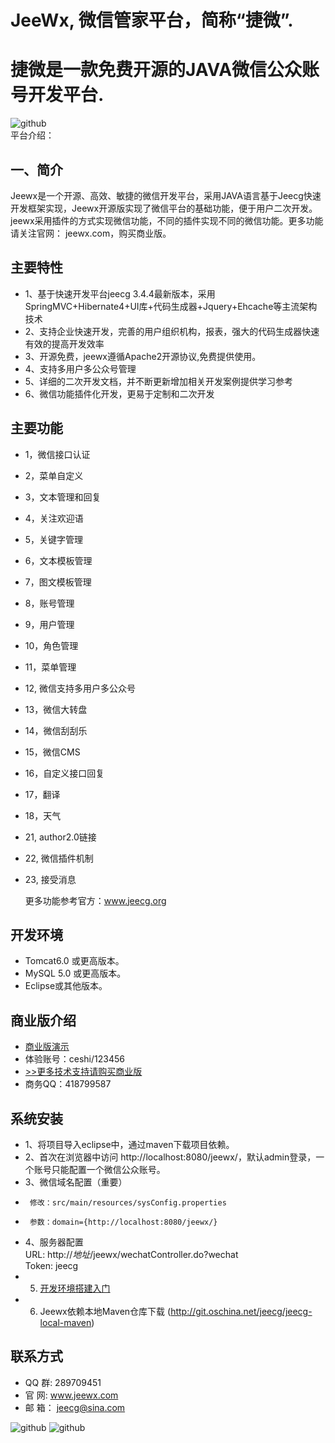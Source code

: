 JeeWx, 微信管家平台，简称“捷微”.
===============
捷微是一款免费开源的JAVA微信公众账号开发平台.
===============

![github](http://img.blog.csdn.net/20140706133601296?watermark/2/text/aHR0cDovL2Jsb2cuY3Nkbi5uZXQvemhhbmdkYWlzY290dA==/font/5a6L5L2T/fontsize/400/fill/I0JBQkFCMA==/dissolve/70/gravity/Center "jeewx")
<br>平台介绍：

一、简介
-----------------------------------
Jeewx是一个开源、高效、敏捷的微信开发平台，采用JAVA语言基于Jeecg快速开发框架实现，Jeewx开源版实现了微信平台的基础功能，便于用户二次开发。jeewx采用插件的方式实现微信功能，不同的插件实现不同的微信功能。更多功能请关注官网： jeewx.com，购买商业版。

主要特性
-----------------------------------
* 	1、基于快速开发平台jeecg 3.4.4最新版本，采用SpringMVC+Hibernate4+UI库+代码生成器+Jquery+Ehcache等主流架构技术
*   2、支持企业快速开发，完善的用户组织机构，报表，强大的代码生成器快速有效的提高开发效率
*   3、开源免费，jeewx遵循Apache2开源协议,免费提供使用。
*   4、支持多用户多公众号管理
*   5、详细的二次开发文档，并不断更新增加相关开发案例提供学习参考
*   6、微信功能插件化开发，更易于定制和二次开发

主要功能
-----------------------------------
*   1，微信接口认证
*   2，菜单自定义
*   3，文本管理和回复
*   4，关注欢迎语
*   5，关键字管理
*   6，文本模板管理
*   7，图文模板管理
*   8，账号管理
*   9，用户管理
*   10，角色管理
*   11，菜单管理
*   12, 微信支持多用户多公众号
*   13，微信大转盘
*   14，微信刮刮乐
*   15，微信CMS
*   16，自定义接口回复
*   17，翻译
*   18，天气
*   21, author2.0链接
*   22, 微信插件机制
*   23, 接受消息
    
	更多功能参考官方：www.jeecg.org


开发环境
-----------------------------------
* 	Tomcat6.0 或更高版本。
* 	MySQL 5.0 或更高版本。
* 	Eclipse或其他版本。 



商业版介绍
-----------------------------------
*   [商业版演示](http://www.jeewx.com/jeewx)
*   体验账号：ceshi/123456
*   [>>更多技术支持请购买商业版](http://mp.weixin.qq.com/s?__biz=MjM5NjA2OTkxMg==&mid=200331077&idx=1&sn=6a55fd8a4a8c36678fb4908343d22dd4#rd)
*   商务QQ：418799587

系统安装
-----------------------------------
* 	1、将项目导入eclipse中，通过maven下载项目依赖。
* 	2、首次在浏览器中访问 http://localhost:8080/jeewx/，默认admin登录，一个账号只能配置一个微信公众账号。
* 	3、微信域名配置（重要）
* 	   修改：src/main/resources/sysConfig.properties
* 	   参数：domain={http://localhost:8080/jeewx/}
* 	4、服务器配置      
        URL:   http://*地址*/jeewx/wechatController.do?wechat<br>
        Token:  jeecg<br>
*   5. [开发环境搭建入门](http://www.jeecg.org/forum.php?mod=viewthread&tid=2080&extra=page%3D2) 
*   6. Jeewx依赖本地Maven仓库下载 (http://git.oschina.net/jeecg/jeecg-local-maven) 

联系方式
-----------------------------------
* 	QQ 群:  289709451
* 	官 网:  www.jeewx.com
* 	邮 箱： jeecg@sina.com


![github](http://img.blog.csdn.net/20140706133652718?watermark/2/text/aHR0cDovL2Jsb2cuY3Nkbi5uZXQvemhhbmdkYWlzY290dA==/font/5a6L5L2T/fontsize/400/fill/I0JBQkFCMA==/dissolve/70/gravity/Center "jeewx")
![github](http://img.blog.csdn.net/20140706133543390?watermark/2/text/aHR0cDovL2Jsb2cuY3Nkbi5uZXQvemhhbmdkYWlzY290dA==/font/5a6L5L2T/fontsize/400/fill/I0JBQkFCMA==/dissolve/70/gravity/Center "jeewx")